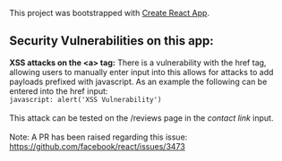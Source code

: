 This project was bootstrapped with [Create React App](https://github.com/facebook/create-react-app).

## Security Vulnerabilities on this app:

**XSS attacks on the \<a> tag:**
There is a vulnerability with the href tag, allowing users to manually enter input into this allows for attacks to add payloads prefixed with javascript. As an example the following can be entered into the href input: <br/>
```javascript: alert('XSS Vulnerability')```
<br/>
<br/>
This attack can be tested on the /reviews page in the *contact link* input.
<br/>
<br/>
Note: A PR has been raised regarding this issue: https://github.com/facebook/react/issues/3473
